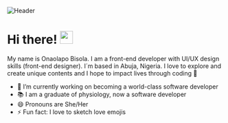 ![Header](https://raw.githubusercontent.com/dazzlinbib/dazzlinbib/main/header-img.png "Header")

# Hi there! <img src="https://raw.githubusercontent.com/MartinHeinz/MartinHeinz/master/wave.gif" width="30px">

My name is Onaolapo Bisola. I am a front-end developer with UI/UX design skills (front-end designer). I´m based in Abuja, Nigeria. 
I love to explore and create unique contents and I hope to impact lives through coding &#129392;


- 🔭 I’m currently working on becoming a world-class software developer
- &#128218; I am a graduate of physiology, now a software developer
- 😄 Pronouns are She/Her
- ⚡ Fun fact: I love to sketch love emojis
